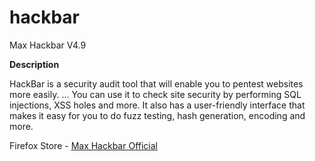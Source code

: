# hackbar
Max Hackbar V4.9

<b>Description</b>
<p>HackBar is a security audit tool that will enable you to pentest websites more easily. ... You can use it to check site security by performing SQL injections, XSS holes and more. It also has a user-friendly interface that makes it easy for you to do fuzz testing, hash generation, encoding and more.</p>
<p>Firefox Store - <a href="https://addons.mozilla.org/en-US/firefox/addon/maxs-hackbar/">Max Hackbar Official</p>

